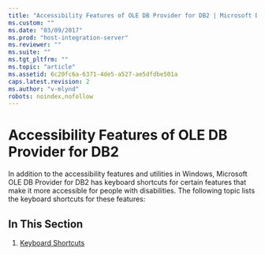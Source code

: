 ```yaml
---
title: "Accessibility Features of OLE DB Provider for DB2 | Microsoft Docs"
ms.custom: ""
ms.date: "03/09/2017"
ms.prod: "host-integration-server"
ms.reviewer: ""
ms.suite: ""
ms.tgt_pltfrm: ""
ms.topic: "article"
ms.assetid: 6c20fc6a-6371-4de5-a527-ae5dfdbe501a
caps.latest.revision: 2
ms.author: "v-mlynd"
robots: noindex,nofollow
---
```

# Accessibility Features of OLE DB Provider for DB2
In addition to the accessibility features and utilities in Windows, Microsoft OLE DB Provider for DB2 has keyboard shortcuts for certain features that make it more accessible for people with disabilities. The following topic lists the keyboard shortcuts for these features:  
  
## In This Section  
  
1.  [Keyboard Shortcuts](../DB2OLEDBV5/accessibility-features-of-ole-db-provider-for-db2.md)